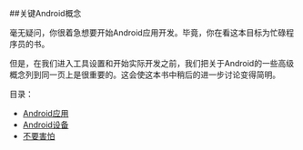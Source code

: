 ##关键Android概念

毫无疑问，你很着急想要开始Android应用开发。毕竟，你在看这本目标为忙碌程序员的书。

但是，在我们进入工具设置和开始实际开发之前，我们把关于Android的一些高级概念列到同一页上是很重要的。这会使这本书中稍后的进一步讨论变得简明。

目录：

 * [Android应用](https://github.com/jinyulei0710/The-Busy-Coder-s-Guide-to-Android-Development/blob/master/KeyAndroidConcepts/AndroidApplications.md)
 * [Android设备](https://github.com/jinyulei0710/The-Busy-Coder-s-Guide-to-Android-Development/blob/master/KeyAndroidConcepts/AndroidDevices.md)
 * [不要害怕](https://github.com/jinyulei0710/The-Busy-Coder-s-Guide-to-Android-Development/blob/master/KeyAndroidConcepts/Don'tBeScared.md)

